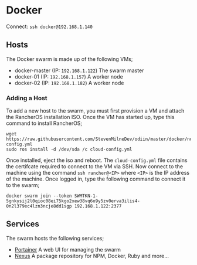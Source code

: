 # Docker
Connect: `ssh docker@192.168.1.140`

## Hosts
The Docker swarm is made up of the following VMs;

- docker-master (IP: `192.168.1.122`) The swarm master
- docker-01 (IP: `192.168.1.157`) A worker node
- docker-02 (IP: `192.168.1.182`) A worker node

### Adding a Host
To add a new host to the swarm, you must first provision a VM and attach the RancherOS installation ISO. Once the VM has started up, type this command to install RancherOS;

```
wget https://raw.githubusercontent.com/StevenMilneDev/odiin/master/docker/nodes/<NODE>/cloud-config.yml
sudo ros install -d /dev/sda /c cloud-config.yml
```

Once installed, eject the iso and reboot. The `cloud-config.yml` file contains the certifcate required to connect to the VM via SSH. Now connect to the machine using the command `ssh rancher@<IP>` where `<IP>` is the IP address of the machine. Once logged in, type the following command to connect it to the swarm;

```
docker swarm join --token SWMTKN-1-5gnkysij2l0qioc08ei75kgo2xew38vq6o9y5zv0erva3ilis4-0n2l379ec4lzn3ncje8dd1sgp 192.168.1.122:2377
```

## Services
The swarm hosts the following services;

- [Portainer](http://192.168.1.140:9000/) A web UI for managing the swarm
- [Nexus](http://192.168.1.140:8081/) A package repository for NPM, Docker, Ruby and more...
